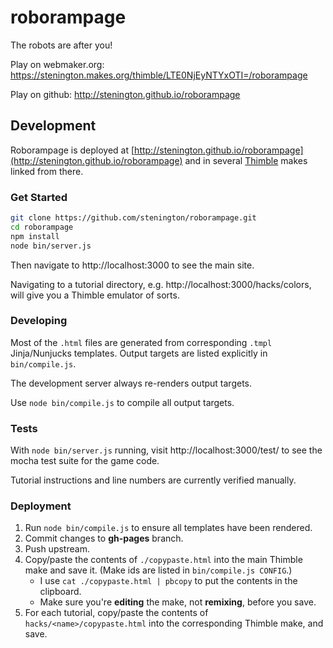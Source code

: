 roborampage
===========

The robots are after you!

Play on webmaker.org: https://stenington.makes.org/thimble/LTE0NjEyNTYxOTI=/roborampage

Play on github: http://stenington.github.io/roborampage

## Development

Roborampage is deployed at [http://stenington.github.io/roborampage](http://stenington.github.io/roborampage)
and in several [Thimble](https://thimble.webmaker.org) makes linked from there.

### Get Started

``` sh
git clone https://github.com/stenington/roborampage.git
cd roborampage
npm install
node bin/server.js
```

Then navigate to http://localhost:3000 to see the main site.

Navigating to a tutorial directory, e.g. http://localhost:3000/hacks/colors, will give
you a Thimble emulator of sorts. 

### Developing

Most of the `.html` files are generated from corresponding `.tmpl` Jinja/Nunjucks templates. Output
targets are listed explicitly in `bin/compile.js`. 

The development server always re-renders output targets.

Use `node bin/compile.js` to compile all output targets.

### Tests

With `node bin/server.js` running, visit http://localhost:3000/test/ to see the mocha test suite
for the game code.

Tutorial instructions and line numbers are currently verified manually.

### Deployment

1. Run `node bin/compile.js` to ensure all templates have been rendered.
2. Commit changes to **gh-pages** branch.
3. Push upstream.
4. Copy/paste the contents of `./copypaste.html` into the main Thimble make and save it. (Make ids are listed in `bin/compile.js CONFIG`.)
    * I use `cat ./copypaste.html | pbcopy` to put the contents in the clipboard.
    * Make sure you're **editing** the make, not **remixing**, before you save.
5. For each tutorial, copy/paste the contents of `hacks/<name>/copypaste.html` into the corresponding Thimble make, and save.

